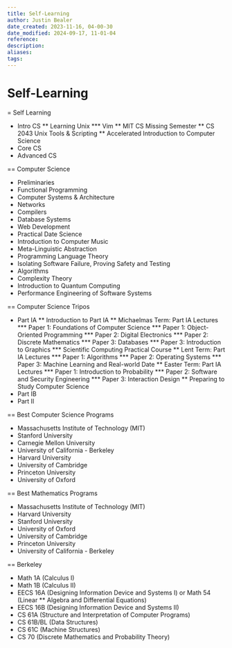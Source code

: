 ```yaml
---
title: Self-Learning
author: Justin Bealer
date_created: 2023-11-16, 04-00-30
date_modified: 2024-09-17, 11-01-04
reference: 
description: 
aliases: 
tags: 
---
```

# Self-Learning
= Self Learning

* Intro CS
** Learning Unix
*** Vim
** MIT CS Missing Semester
** CS 2043 Unix Tools & Scripting
** Accelerated Introduction to Computer Science
* Core CS
* Advanced CS

== Computer Science

* Preliminaries
* Functional Programming
* Computer Systems & Architecture
* Networks
* Compilers
* Database Systems
* Web Development
* Practical Date Science
* Introduction to Computer Music
* Meta-Linguistic Abstraction
* Programming Language Theory
* Isolating Software Failure, Proving Safety and Testing
* Algorithms
* Complexity Theory
* Introduction to Quantum Computing
* Performance Engineering of Software Systems

== Computer Science Tripos

* Part IA
** Introduction to Part IA
** Michaelmas Term: Part IA Lectures
*** Paper 1: Foundations of Computer Science
*** Paper 1: Object-Oriented Programming
*** Paper 2: Digital Electronics
*** Paper 2: Discrete Mathematics
*** Paper 3: Databases
*** Paper 3: Introduction to Graphics
*** Scientific Computing Practical Course
** Lent Term: Part IA Lectures
*** Paper 1: Algorithms
*** Paper 2: Operating Systems
*** Paper 3: Machine Learning and Real-world Date
** Easter Term: Part IA Lectures
*** Paper 1: Introduction to Probability
*** Paper 2: Software and Security Engineering
*** Paper 3: Interaction Design
** Preparing to Study Computer Science
* Part IB
* Part II

== Best Computer Science Programs

* Massachusetts Institute of Technology (MIT)
* Stanford University
* Carnegie Mellon University
* University of California - Berkeley
* Harvard University
* University of Cambridge
* Princeton University
* University of Oxford

== Best Mathematics Programs

* Massachusetts Institute of Technology (MIT)
* Harvard University
* Stanford University
* University of Oxford
* University of Cambridge
* Princeton University
* University of California - Berkeley

== Berkeley

* Math 1A (Calculus I)
* Math 1B (Calculus II)
* EECS 16A (Designing Information Device and Systems I) or Math 54 (Linear
** Algebra and Differential Equations)
* EECS 16B (Designing Information Device and Systems II)
* CS 61A (Structure and Interpretation of Computer Programs)
* CS 61B/BL (Data Structures)
* CS 61C (Machine Structures)
* CS 70 (Discrete Mathematics and Probability Theory)

